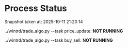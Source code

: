 # Process Status

Snapshot taken at: 2025-10-11 21:20:14

../wintrd/trade_algo.py --task price_update: **NOT RUNNING**

../wintrd/trade_algo.py --task buy_sell: **NOT RUNNING**

